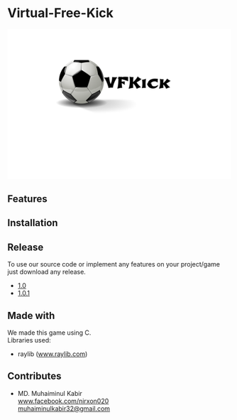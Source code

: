 # Virtual-Free-Kick
<img src="MacBook - 1.png" alt="vfc logo"/></img>
## Features 
## Installation 
## Release 
To use our source code or implement any features on your project/game just download any release. 
- [1.0](https://github.com/Muhaiminul-Kabir/Virtual-Free-Kick/releases/tag/1.0)
- [1.0.1](https://github.com/Muhaiminul-Kabir/Virtual-Free-Kick/releases/tag/1.0.1)
## Made with
We made this game using C.<br>
Libraries used:
- raylib (www.raylib.com)
## Contributes
- MD. Muhaiminul Kabir <br>
   www.facebook.com/nirxon020
   <br>
   muhaiminulkabir32@gmail.com 


